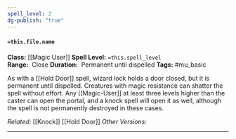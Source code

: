 ```yaml
---
spell_level: 2
dg-publish: "true"
---
```


#### `=this.file.name`

**Class:** [[Magic User]]
**Spell Level:** `=this.spell_level`  
**Range:**  Close
**Duration:**  Permanent until dispelled
**Tags:** #mu_basic 

As with a [[Hold Door]] spell, wizard lock holds a door closed, but it is permanent until dispelled. Creatures with magic resistance can shatter the spell without effort. 
Any [[Magic-User]] at least three levels higher than the caster can open the portal, and a knock spell will open it as well, although the spell is not permanently destroyed in these cases.

*Related:* [[Knock]] [[Hold Door]]
*Other Versions:*
___



